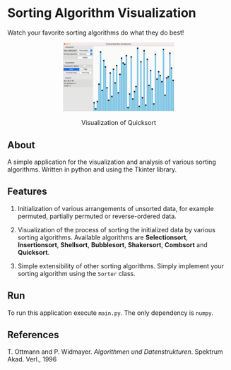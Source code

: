 # Sorting Algorithm Visualization

Watch your favorite sorting algorithms do what they do best!

  <p align="center">
    <img src="image/quicksort.gif" width="50%" alt="Visualization of Quicksort"/>
  </p>
  <p align=center>
  Visualization of Quicksort
  </p>

## About
A simple application for the visualization and analysis of various sorting algorithms. Written in python and using the Tkinter library.

## Features
1. Initialization of various arrangements of unsorted data, for example permuted, partially permuted or reverse-ordered data.

2. Visualization of the process of sorting the initialized data by various sorting algorithms. Available algorithms are **Selectionsort**, **Insertionsort**, **Shellsort**, **Bubblesort**, **Shakersort**, **Combsort** and **Quicksort**.

3. Simple extensibility of other sorting algorithms. Simply implement your sorting algorithm using the `Sorter` class.


## Run
To run this application execute `main.py`. The only dependency is `numpy`.

## References

T. Ottmann and P. Widmayer. *Algorithmen und Datenstrukturen*. Spektrum Akad. Verl., 1996
